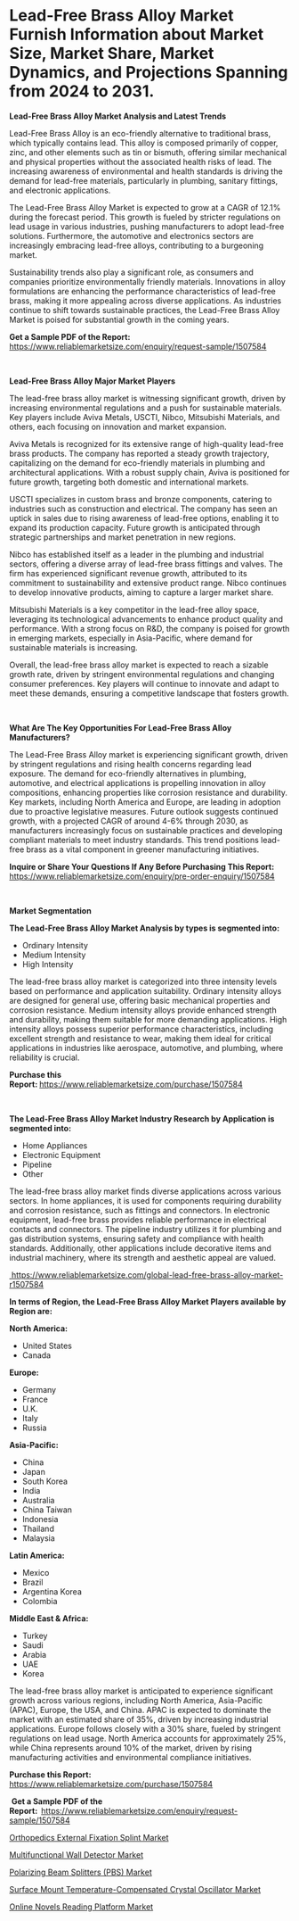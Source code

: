 <p><h1>Lead-Free Brass Alloy Market Furnish Information about Market Size, Market Share, Market Dynamics, and Projections Spanning from 2024 to 2031.</h1></p><p><strong>Lead-Free Brass Alloy Market Analysis and Latest Trends</strong></p>
<p><p>Lead-Free Brass Alloy is an eco-friendly alternative to traditional brass, which typically contains lead. This alloy is composed primarily of copper, zinc, and other elements such as tin or bismuth, offering similar mechanical and physical properties without the associated health risks of lead. The increasing awareness of environmental and health standards is driving the demand for lead-free materials, particularly in plumbing, sanitary fittings, and electronic applications.</p><p>The Lead-Free Brass Alloy Market is expected to grow at a CAGR of 12.1% during the forecast period. This growth is fueled by stricter regulations on lead usage in various industries, pushing manufacturers to adopt lead-free solutions. Furthermore, the automotive and electronics sectors are increasingly embracing lead-free alloys, contributing to a burgeoning market. </p><p>Sustainability trends also play a significant role, as consumers and companies prioritize environmentally friendly materials. Innovations in alloy formulations are enhancing the performance characteristics of lead-free brass, making it more appealing across diverse applications. As industries continue to shift towards sustainable practices, the Lead-Free Brass Alloy Market is poised for substantial growth in the coming years.</p></p>
<p><strong>Get a Sample PDF of the Report:&nbsp;</strong> <a href="https://www.reliablemarketsize.com/enquiry/request-sample/1507584?utm_campaign=1167&utm_medium=2&utm_source=Github&utm_content=ia&utm_term=07122024&utm_id=lead-free-brass-alloy">https://www.reliablemarketsize.com/enquiry/request-sample/1507584</a></p>
<p>&nbsp;</p>
<p><strong>Lead-Free Brass Alloy Major Market Players</strong></p>
<p><p>The lead-free brass alloy market is witnessing significant growth, driven by increasing environmental regulations and a push for sustainable materials. Key players include Aviva Metals, USCTI, Nibco, Mitsubishi Materials, and others, each focusing on innovation and market expansion.</p><p>Aviva Metals is recognized for its extensive range of high-quality lead-free brass products. The company has reported a steady growth trajectory, capitalizing on the demand for eco-friendly materials in plumbing and architectural applications. With a robust supply chain, Aviva is positioned for future growth, targeting both domestic and international markets.</p><p>USCTI specializes in custom brass and bronze components, catering to industries such as construction and electrical. The company has seen an uptick in sales due to rising awareness of lead-free options, enabling it to expand its production capacity. Future growth is anticipated through strategic partnerships and market penetration in new regions.</p><p>Nibco has established itself as a leader in the plumbing and industrial sectors, offering a diverse array of lead-free brass fittings and valves. The firm has experienced significant revenue growth, attributed to its commitment to sustainability and extensive product range. Nibco continues to develop innovative products, aiming to capture a larger market share.</p><p>Mitsubishi Materials is a key competitor in the lead-free alloy space, leveraging its technological advancements to enhance product quality and performance. With a strong focus on R&D, the company is poised for growth in emerging markets, especially in Asia-Pacific, where demand for sustainable materials is increasing.</p><p>Overall, the lead-free brass alloy market is expected to reach a sizable growth rate, driven by stringent environmental regulations and changing consumer preferences. Key players will continue to innovate and adapt to meet these demands, ensuring a competitive landscape that fosters growth.</p></p>
<p>&nbsp;</p>
<p><strong>What Are The Key Opportunities For Lead-Free Brass Alloy Manufacturers?</strong></p>
<p><p>The Lead-Free Brass Alloy market is experiencing significant growth, driven by stringent regulations and rising health concerns regarding lead exposure. The demand for eco-friendly alternatives in plumbing, automotive, and electrical applications is propelling innovation in alloy compositions, enhancing properties like corrosion resistance and durability. Key markets, including North America and Europe, are leading in adoption due to proactive legislative measures. Future outlook suggests continued growth, with a projected CAGR of around 4-6% through 2030, as manufacturers increasingly focus on sustainable practices and developing compliant materials to meet industry standards. This trend positions lead-free brass as a vital component in greener manufacturing initiatives.</p></p>
<p><strong>Inquire or Share Your Questions If Any Before Purchasing This Report:</strong> <a href="https://www.reliablemarketsize.com/enquiry/pre-order-enquiry/1507584?utm_campaign=1167&utm_medium=2&utm_source=Github&utm_content=ia&utm_term=07122024&utm_id=lead-free-brass-alloy">https://www.reliablemarketsize.com/enquiry/pre-order-enquiry/1507584</a></p>
<p>&nbsp;</p>
<p><strong>Market Segmentation</strong></p>
<p><strong>The Lead-Free Brass Alloy Market Analysis by types is segmented into:</strong></p>
<p><ul><li>Ordinary Intensity</li><li>Medium Intensity</li><li>High Intensity</li></ul></p>
<p><p>The lead-free brass alloy market is categorized into three intensity levels based on performance and application suitability. Ordinary intensity alloys are designed for general use, offering basic mechanical properties and corrosion resistance. Medium intensity alloys provide enhanced strength and durability, making them suitable for more demanding applications. High intensity alloys possess superior performance characteristics, including excellent strength and resistance to wear, making them ideal for critical applications in industries like aerospace, automotive, and plumbing, where reliability is crucial.</p></p>
<p><strong>Purchase this Report:&nbsp;</strong><a href="https://www.reliablemarketsize.com/purchase/1507584?utm_campaign=1167&utm_medium=2&utm_source=Github&utm_content=ia&utm_term=07122024&utm_id=lead-free-brass-alloy">https://www.reliablemarketsize.com/purchase/1507584</a></p>
<p>&nbsp;</p>
<p><strong>The Lead-Free Brass Alloy Market Industry Research by Application is segmented into:</strong></p>
<p><ul><li>Home Appliances</li><li>Electronic Equipment</li><li>Pipeline</li><li>Other</li></ul></p>
<p><p>The lead-free brass alloy market finds diverse applications across various sectors. In home appliances, it is used for components requiring durability and corrosion resistance, such as fittings and connectors. In electronic equipment, lead-free brass provides reliable performance in electrical contacts and connectors. The pipeline industry utilizes it for plumbing and gas distribution systems, ensuring safety and compliance with health standards. Additionally, other applications include decorative items and industrial machinery, where its strength and aesthetic appeal are valued.</p></p>
<p><a href="https://www.reliablemarketsize.com/global-lead-free-brass-alloy-market-r1507584?utm_campaign=1167&utm_medium=2&utm_source=Github&utm_content=ia&utm_term=07122024&utm_id=lead-free-brass-alloy">&nbsp;https://www.reliablemarketsize.com/global-lead-free-brass-alloy-market-r1507584</a></p>
<p><strong>In terms of Region, the Lead-Free Brass Alloy Market Players available by Region are:</strong></p>
<p>
    <p> <strong> North America: </strong>
        <ul>
            <li>United States</li>
            <li>Canada</li>
        </ul>
        </p> 
    <p> <strong> Europe: </strong>
        <ul>
            <li>Germany</li>
            <li>France</li>
            <li>U.K.</li>
            <li>Italy</li>
            <li>Russia</li>
        </ul>
        </p> 
    <p> <strong> Asia-Pacific: </strong>
        <ul>
            <li>China</li>
            <li>Japan</li>
            <li>South Korea</li>
            <li>India</li>
            <li>Australia</li>
            <li>China Taiwan</li>
            <li>Indonesia</li>
            <li>Thailand</li>
            <li>Malaysia</li>
        </ul>
        </p> 
    <p> <strong> Latin America: </strong>
        <ul>
            <li>Mexico</li>
            <li>Brazil</li>
            <li>Argentina Korea</li>
            <li>Colombia</li>
        </ul>
        </p> 
    <p> <strong> Middle East & Africa: </strong>
        <ul>
            <li>Turkey</li>
            <li>Saudi</li>
            <li>Arabia</li>
            <li>UAE</li>
            <li>Korea</li>
        </ul>
    </p>
    </p>
<p><p>The lead-free brass alloy market is anticipated to experience significant growth across various regions, including North America, Asia-Pacific (APAC), Europe, the USA, and China. APAC is expected to dominate the market with an estimated share of 35%, driven by increasing industrial applications. Europe follows closely with a 30% share, fueled by stringent regulations on lead usage. North America accounts for approximately 25%, while China represents around 10% of the market, driven by rising manufacturing activities and environmental compliance initiatives.</p></p>
<p><strong>Purchase this Report: </strong><a href="https://www.reliablemarketsize.com/purchase/1507584?utm_campaign=1167&utm_medium=2&utm_source=Github&utm_content=ia&utm_term=07122024&utm_id=lead-free-brass-alloy">https://www.reliablemarketsize.com/purchase/1507584</a></p>
<p>&nbsp;<strong>Get a Sample PDF of the Report:&nbsp;&nbsp;</strong><a href="https://www.reliablemarketsize.com/enquiry/request-sample/1507584?utm_campaign=1167&utm_medium=2&utm_source=Github&utm_content=ia&utm_term=07122024&utm_id=lead-free-brass-alloy">https://www.reliablemarketsize.com/enquiry/request-sample/1507584</a></p>
<p><strong></strong></p>
<p><p><a href="https://www.linkedin.com/pulse/orthopedics-external-fixation-splint-growth-trends-ufa7c?utm_campaign=1167&utm_medium=2&utm_source=Github&utm_content=ia&utm_term=07122024&utm_id=lead-free-brass-alloy">Orthopedics External Fixation Splint Market</a></p><p><a href="https://issuu.com/reportprime-2/docs/multifunctional-wall-detector-market-size-2030.ppt?utm_campaign=1167&utm_medium=2&utm_source=Github&utm_content=ia&utm_term=07122024&utm_id=lead-free-brass-alloy">Multifunctional Wall Detector Market</a></p><p><a href="https://www.linkedin.com/pulse/futur-trend-quest-sl8ue?utm_campaign=1167&utm_medium=2&utm_source=Github&utm_content=ia&utm_term=07122024&utm_id=lead-free-brass-alloy">Polarizing Beam Splitters (PBS) Market</a></p><p><a href="https://issuu.com/reportprime-2/docs/surface-mount-temperature-compensated-crystal-osci?utm_campaign=1167&utm_medium=2&utm_source=Github&utm_content=ia&utm_term=07122024&utm_id=lead-free-brass-alloy">Surface Mount Temperature-Compensated Crystal Oscillator Market</a></p><p><a href="https://www.linkedin.com/pulse/online-novels-reading-platform-market-size-overview-comprehensive-ukdxe?utm_campaign=1167&utm_medium=2&utm_source=Github&utm_content=ia&utm_term=07122024&utm_id=lead-free-brass-alloy">Online Novels Reading Platform Market</a></p></p>